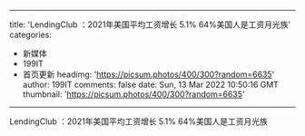 
---
title: 'LendingClub ：2021年美国平均工资增长 5.1%  64%美国人是工资月光族'
categories: 
 - 新媒体
 - 199IT
 - 首页更新
headimg: 'https://picsum.photos/400/300?random=6635'
author: 199IT
comments: false
date: Sun, 13 Mar 2022 10:50:16 GMT
thumbnail: 'https://picsum.photos/400/300?random=6635'
---

<div>   
LendingClub ：2021年美国平均工资增长 5.1%  64%美国人是工资月光族  
</div>
            